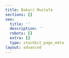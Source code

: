 ```yaml
---
title: Bakari Mustafa
sections: []
seo:
  title: ''
  description: ''
  robots: []
  extra: []
  type: stackbit_page_meta
layout: advanced
---
```


